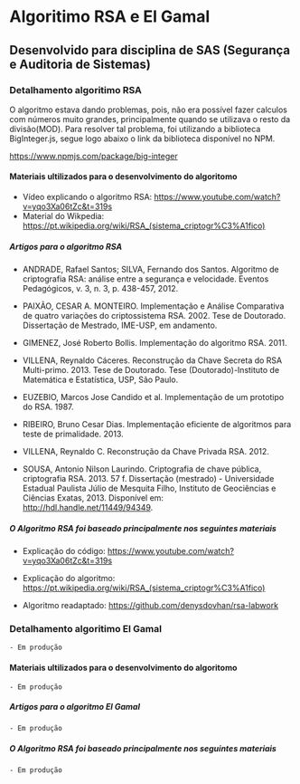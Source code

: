 # Algoritimo RSA e El Gamal

## Desenvolvido para disciplina de SAS (Segurança e Auditoria de Sistemas)

### Detalhamento algoritimo RSA

O algoritmo estava dando problemas, pois, não era possível fazer calculos com números muito grandes, principalmente quando se utilizava o resto da divisão(MOD). Para resolver tal problema, foi utilizando a biblioteca BigInteger.js, segue logo abaixo o link da biblioteca disponível no NPM.

https://www.npmjs.com/package/big-integer


#### Materiais ultilizados para o desenvolvimento do algoritomo

- Vídeo explicando o algoritmo RSA: https://www.youtube.com/watch?v=yqo3Xa06tZc&t=319s
- Material do Wikpedia: https://pt.wikipedia.org/wiki/RSA_(sistema_criptogr%C3%A1fico)

##### Artigos para o algoritmo RSA

- ANDRADE, Rafael Santos; SILVA, Fernando dos Santos. Algoritmo de criptografia RSA: análise entre a segurança e velocidade. Eventos Pedagógicos, v. 3, n. 3, p. 438-457, 2012.

- PAIXÃO, CESAR A. MONTEIRO. Implementação e Análise Comparativa de quatro variações do criptossistema RSA. 2002. Tese de Doutorado. Dissertação de Mestrado, IME-USP, em andamento.

- GIMENEZ, José Roberto Bollis. Implementação do algoritmo RSA. 2011.

- VILLENA, Reynaldo Cáceres. Reconstrução da Chave Secreta do RSA Multi-primo. 2013. Tese de Doutorado. Tese (Doutorado)-Instituto de Matemática e Estatística, USP, São Paulo.

- EUZEBIO, Marcos Jose Candido et al. Implementação de um prototipo do RSA. 1987.

- RIBEIRO, Bruno Cesar Dias. Implementação eficiente de algoritmos para teste de primalidade. 2013.

- VILLENA, Reynaldo C. Reconstrução da Chave Privada RSA. 2012.

- SOUSA, Antonio Nilson Laurindo. Criptografia de chave pública, criptografia RSA. 2013. 57 f. Dissertação (mestrado) - Universidade Estadual Paulista Júlio de Mesquita Filho, Instituto de Geociências e Ciências Exatas, 2013. Disponível em: <http://hdl.handle.net/11449/94349>.


##### O Algoritmo RSA foi baseado principalmente nos seguintes materiais

- Explicação do código: https://www.youtube.com/watch?v=yqo3Xa06tZc&t=319s

- Explicação do algoritmo: https://pt.wikipedia.org/wiki/RSA_(sistema_criptogr%C3%A1fico)

- Algoritmo readaptado: https://github.com/denysdovhan/rsa-labwork


### Detalhamento algoritimo El Gamal

    - Em produção

#### Materiais ultilizados para o desenvolvimento do algoritomo

    - Em produção

##### Artigos para o algoritmo El Gamal

    - Em produção

##### O Algoritmo RSA foi baseado principalmente nos seguintes materiais

    - Em produção